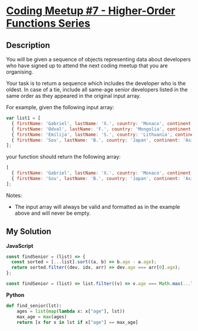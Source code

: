 # [Coding Meetup #7 - Higher-Order Functions Series](https://www.codewars.com/kata/582887f7d04efdaae3000090)

## Description

You will be given a sequence of objects representing data about developers who have signed up to attend the next coding meetup that you are organising.

Your task is to return a sequence which includes the developer who is the oldest. In case of a tie, include all same-age senior developers listed in the same order as they appeared in the original input array.

For example, given the following input array:

```js
var list1 = [
  { firstName: 'Gabriel', lastName: 'X.', country: 'Monaco', continent: 'Europe', age: 49, language: 'PHP' },
  { firstName: 'Odval', lastName: 'F.', country: 'Mongolia', continent: 'Asia', age: 38, language: 'Python' },
  { firstName: 'Emilija', lastName: 'S.', country: 'Lithuania', continent: 'Europe', age: 19, language: 'Python' },
  { firstName: 'Sou', lastName: 'B.', country: 'Japan', continent: 'Asia', age: 49, language: 'PHP' },
];
```

your function should return the following array:

```js
[
  { firstName: 'Gabriel', lastName: 'X.', country: 'Monaco', continent: 'Europe', age: 49, language: 'PHP' },
  { firstName: 'Sou', lastName: 'B.', country: 'Japan', continent: 'Asia', age: 49, language: 'PHP' },
];
```

Notes:

- The input array will always be valid and formatted as in the example above and will never be empty.

## My Solution

**JavaScript**

```js
const findSenior = (list) => {
  const sorted = [...list].sort((a, b) => b.age - a.age);
  return sorted.filter((dev, idx, arr) => dev.age === arr[0].age);
};
```

```js
const findSenior = (list) => list.filter((v) => v.age === Math.max(...list.map((v) => v.age)));
```

**Python**

```py
def find_senior(lst):
    ages = list(map(lambda x: x["age"], lst))
    max_age = max(ages)
    return [x for x in lst if x["age"] == max_age]
```
